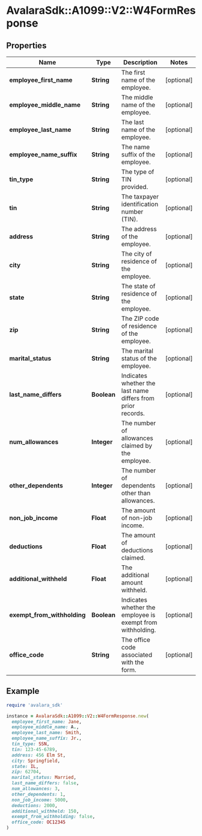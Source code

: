 # AvalaraSdk::A1099::V2::W4FormResponse

## Properties

| Name | Type | Description | Notes |
| ---- | ---- | ----------- | ----- |
| **employee_first_name** | **String** | The first name of the employee. | [optional] |
| **employee_middle_name** | **String** | The middle name of the employee. | [optional] |
| **employee_last_name** | **String** | The last name of the employee. | [optional] |
| **employee_name_suffix** | **String** | The name suffix of the employee. | [optional] |
| **tin_type** | **String** | The type of TIN provided. | [optional] |
| **tin** | **String** | The taxpayer identification number (TIN). | [optional] |
| **address** | **String** | The address of the employee. | [optional] |
| **city** | **String** | The city of residence of the employee. | [optional] |
| **state** | **String** | The state of residence of the employee. | [optional] |
| **zip** | **String** | The ZIP code of residence of the employee. | [optional] |
| **marital_status** | **String** | The marital status of the employee. | [optional] |
| **last_name_differs** | **Boolean** | Indicates whether the last name differs from prior records. | [optional] |
| **num_allowances** | **Integer** | The number of allowances claimed by the employee. | [optional] |
| **other_dependents** | **Integer** | The number of dependents other than allowances. | [optional] |
| **non_job_income** | **Float** | The amount of non-job income. | [optional] |
| **deductions** | **Float** | The amount of deductions claimed. | [optional] |
| **additional_withheld** | **Float** | The additional amount withheld. | [optional] |
| **exempt_from_withholding** | **Boolean** | Indicates whether the employee is exempt from withholding. | [optional] |
| **office_code** | **String** | The office code associated with the form. | [optional] |

## Example

```ruby
require 'avalara_sdk'

instance = AvalaraSdk::A1099::V2::W4FormResponse.new(
  employee_first_name: Jane,
  employee_middle_name: A.,
  employee_last_name: Smith,
  employee_name_suffix: Jr.,
  tin_type: SSN,
  tin: 123-45-6789,
  address: 456 Elm St,
  city: Springfield,
  state: IL,
  zip: 62704,
  marital_status: Married,
  last_name_differs: false,
  num_allowances: 3,
  other_dependents: 1,
  non_job_income: 5000,
  deductions: 2000,
  additional_withheld: 150,
  exempt_from_withholding: false,
  office_code: OC12345
)
```

